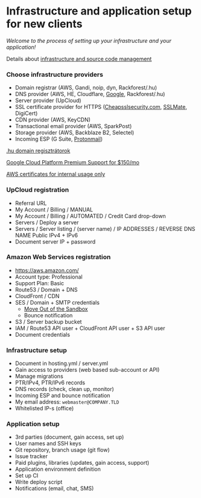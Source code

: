 # Infrastructure and application setup for new clients

*Welcome to the process of setting up your infrastructure and your application!*

Details about [infrastructure and source code management](/master/CV.md)

### Choose infrastructure providers

- Domain registrar (AWS, Gandi, noip, dyn, Rackforest/.hu)
- DNS provider (AWS, HE, Cloudflare, [Google](https://cloud.google.com/dns/pricing), Rackforest/.hu)
- Server provider (UpCloud)
- SSL certificate provider for HTTPS ([Cheapsslsecurity.com](https://cheapsslsecurity.com/rapidssl/rapidsslcertificate.html), [SSLMate](https://sslmate.com/), DigiCert)
- CDN provider (AWS, KeyCDN)
- Transactional email provider (AWS, SparkPost)
- Storage provider (AWS, Backblaze B2, Selectel)
- Incoming ESP (G Suite, [Protonmail](https://protonmail.com/signup))

[.hu domain regisztrátorok](http://www.domain.hu/domain/)

[Google Cloud Platform Premium Support for $150/mo](https://cloud.google.com/support/?options=premium-support#options)

[AWS certificates for internal usage only](https://aws.amazon.com/certificate-manager/faqs/#services_used)

### UpCloud registration

- Referral URL
- My Account / Billing / MANUAL
- My Account / Billing / AUTOMATED / Credit Card drop-down
- Servers / Deploy a server
- Servers / Server listing / (server name) / IP ADDRESSES / REVERSE DNS NAME Public IPv4 + IPv6
- Document server IP + password

### Amazon Web Services registration

- https://aws.amazon.com/
- Account type: Professional
- Support Plan: Basic
- Route53 / Domain + DNS
- CloudFront / CDN
- SES / Domain + SMTP credentials
  + [Move Out of the Sandbox](https://docs.aws.amazon.com/ses/latest/DeveloperGuide/request-production-access.html)
  + Bounce notification
- S3 / Server backup bucket
- IAM / Route53 API user + CloudFront API user + S3 API user
- Document credentials

### Infrastructure setup

- Document in hosting.yml / server.yml
- Gain access to providers (web based sub-account or API)
- Manage migrations
- PTR/IPv4, PTR/IPv6 records
- DNS records (check, clean up, monitor)
- Incoming ESP and bounce notification
- My email address: `webmaster@COMPANY.TLD`
- Whitelisted IP-s (office)

### Application setup

- 3rd parties (document, gain access, set up)
- User names and SSH keys
- Git repository, branch usage (git flow)
- Issue tracker
- Paid plugins, libraries (updates, gain access, support)
- Application environment definition
- Set up CI
- Write deploy script
- Notifications (email, chat, SMS)
